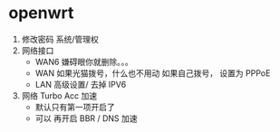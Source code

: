 
# openwrt

1. 修改密码  系统/管理权
2. 网络接口
	- WAN6  嫌碍眼你就删除。。。
	- WAN   如果光猫拨号，什么也不用动
			如果自己拨号， 设置为 PPPoE
	- LAN   高级设置/ 去掉 IPV6
3. 网络 Turbo Acc 加速
    - 默认只有第一项开启了
    - 可以 再开启 BBR / DNS 加速


